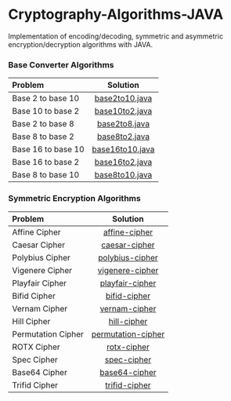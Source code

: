 # Cryptography-Algorithms-JAVA
Implementation of encoding/decoding, symmetric and asymmetric encryption/decryption algorithms with JAVA.

### Base Converter Algorithms
| Problem | Solution |
| :------------ | :----------: |
| Base 2 to base 10 | [base2to10.java](baseConverters/base2to10/base2to10.java)|
| Base 10 to base 2 | [base10to2.java](baseConverters/base10to2/base10to2.java)|
| Base 2 to base 8 | [base2to8.java](baseConverters/base2to8/base2to8.java)|
| Base 8 to base 2 | [base8to2.java](baseConverters/base8to2/base8to2.java)|
| Base 16 to base 10 | [base16to10.java](baseConverters/base16to10/base16to10.java)|
| Base 16 to base 2 | [base16to2.java](baseConverters/base16to2/base16to2.java)|
| Base 8 to base 10 | [base8to10.java](baseConverters/base8to10/base8to10.java)|

### Symmetric Encryption Algorithms
| Problem | Solution |
| :------------ | :----------: |
| Affine Cipher | [affine-cipher](symetric-encryption-algorithms/Affine/)|
| Caesar Cipher | [caesar-cipher](symetric-encryption-algorithms/Caesar/)|
| Polybius Cipher | [polybius-cipher](symetric-encryption-algorithms/Polybius/)|
| Vigenere Cipher | [vigenere-cipher](symetric-encryption-algorithms/Vigenere/)|
| Playfair Cipher | [playfair-cipher](symetric-encryption-algorithms/Playfair/)|
| Bifid Cipher | [bifid-cipher](symetric-encryption-algorithms/Bifid/)|
| Vernam Cipher | [vernam-cipher](symetric-encryption-algorithms/Vernam/)|
| Hill Cipher | [hill-cipher](symetric-encryption-algorithms/Hill/)|
| Permutation Cipher | [permutation-cipher](symetric-encryption-algorithms/PermutationCipher/)|
| ROTX Cipher | [rotx-cipher](symetric-encryption-algorithms/ROTX/)|
| Spec Cipher | [spec-cipher](symetric-encryption-algorithms/SpecCipher/)|
| Base64 Cipher | [base64-cipher](symetric-encryption-algorithms/Base64/)|
| Trifid Cipher | [trifid-cipher](symetric-encryption-algorithms/Trifid/)|
